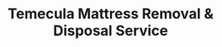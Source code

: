 ---
layout: location.njk
title: Temecula Mattress Removal & Disposal Service
description: Professional mattress removal in Temecula, CA. Next-day pickup  Licensed, insured, and eco-friendly. Serving wine country communities and master-planned neighborhoods.
permalink: /mattress-removal/california/temecula/
city: Temecula
state: California
stateSlug: california
tier: 2
coordinates:
  lat: 33.4936
  lng: -117.1484
pricing:
  startingPrice: 125
  single: 125
  queen: 125  
  king: 135
  boxSpring: 30
neighborhoods:
  - name: Harveston
    zipCodes: [92591]
  - name: Paloma del Sol
    zipCodes: [92592]
  - name: Paseo del Sol
    zipCodes: [92592]
  - name: Chardonnay Hills
    zipCodes: [92591]
  - name: Temeku Hills
    zipCodes: [92591]
  - name: Redhawk
    zipCodes: [92591]
  - name: Old Town Temecula
    zipCodes: [92590]
  - name: Altair
    zipCodes: [92591]
  - name: Butterfield Stage
    zipCodes: [92590]
  - name: Meadowview
    zipCodes: [92591]
  - name: La Serena
    zipCodes: [92591]
  - name: Winchester Hills
    zipCodes: [92596]
zipCodes:
  - 92590
  - 92591
  - 92592
  - 92596
recyclingPartners:
  - CR&R Inc. processing facilities
  - Bye Bye Mattress Program locations
  - CRV Recycling Solutions
  - ERC Green e-waste facility
localRegulations: The City of Temecula contracts with CR&R Inc. for comprehensive waste management services. All mattress disposal must comply with California's Bye Bye Mattress program requirements and local waste management regulations through licensed facilities.
nearbyCities:
  - name: San Diego
    distance: 60
    slug: san-diego
  - name: Riverside
    distance: 30
    slug: riverside
  - name: San Bernardino
    distance: 45
    slug: san-bernardino
  - name: Escondido
    distance: 40
    slug: escondido
reviews:
  count: 89
  featured:
    - author: Jennifer M.
      neighborhood: Harveston
      rating: 5
      text: "Living in lakefront Harveston, I appreciated that the team understood our community's strict HOA requirements. They coordinated perfectly around the trolley schedule and handled our king mattress removal without any issues. Professional service from start to finish."
    - author: Carlos R.
      neighborhood: Paloma del Sol  
      rating: 5
      text: "Great experience in wine country! Team arrived on time, navigated our hillside property with care, and removed two mattresses quickly. They even worked around our vineyard tour schedule. Fair pricing at $125 for our queen mattress."
    - author: Rachel T.
      neighborhood: Old Town Temecula
      rating: 5
      text: "Historic district can be tricky for large trucks, but these guys knew exactly where to park. Removed our old mattress during a busy weekend - very considerate of foot traffic and local businesses. Would definitely use again."
faqs:
  - question: How quickly can you pick up my mattress in Temecula?
    answer: We offer next-day pickup service throughout Temecula and wine country. Most appointments are available within 24-48 hours of booking. Same-day service may be available for urgent situations with additional fees.
  - question: Do you handle mattress removal from master-planned communities with HOA restrictions?
    answer: Yes, our team is experienced with Temecula's master-planned communities including Harveston, Paloma del Sol, Paseo del Sol, and others. We coordinate with HOA requirements and community access protocols.
  - question: What areas of Temecula do you serve?
    answer: We serve all Temecula neighborhoods including wine country estates, master-planned communities like Harveston and Redhawk, Old Town, and surrounding areas. Our service covers all ZIP codes from 92590 to 92596.
  - question: Is mattress pickup included in the price?
    answer: Yes, pickup and removal are included in our pricing. We handle all loading, transportation, and proper disposal or recycling. No hidden fees for standard residential pickup service.
  - question: Do you recycle mattresses in Temecula?
    answer: Absolutely. We work with CR&R Inc. facilities and participate in California's Bye Bye Mattress program to ensure responsible disposal and maximum material recovery in Southern California's wine country.
  - question: What payment methods do you accept?
    answer: We accept cash, check, and all major credit cards (Visa, MasterCard, Discover, American Express). Payment is collected at the time of pickup. Online booking requires a credit card for scheduling.
  - question: Are you licensed and insured for mattress removal in Temecula?
    answer: Yes, we maintain all required business licenses and comprehensive liability insurance. Our team is trained in safe removal practices and we comply with all Riverside County waste disposal regulations.
  - question: Can you remove other bedroom furniture with the mattress?
    answer: Yes, we can remove bed frames, box springs, and other bedroom furniture during the same appointment. Each item has separate pricing - contact us for a complete quote on multiple items.
schema:
  "@context": "https://schema.org"
  "@type": "LocalBusiness"
  name: "A Bedder World Temecula"
  image: "https://abedderworld.com/images/service-areas/temecula-mattress-removal.jpg"
  telephone: "720-263-6094"
  email: "info@abedderworld.com"
  address:
    "@type": "PostalAddress"
    addressLocality: "Temecula"
    addressRegion: "CA"
    addressCountry: "US"
  geo:
    "@type": "GeoCoordinates"
    latitude: 33.4936
    longitude: -117.1484
  url: "https://abedderworld.com/mattress-removal/california/temecula/"
  areaServed:
    "@type": "City"
    name: "Temecula, California"
  serviceType: "Mattress Removal and Disposal"
  priceRange: "$125-$180"
  aggregateRating:
    "@type": "AggregateRating"
    ratingValue: "4.9"
    reviewCount: 89
pageContent:
  heroDescription: "A Bedder World provides reliable mattress removal service throughout Temecula's wine country and master-planned communities. From lakefront Harveston to hillside Chardonnay Hills estates, we handle pickup and disposal of mattresses, box springs, and bed frames with next-day scheduling. Book online for immediate scheduling."
  
  aboutService: "Temecula's position as Southern California's premier wine country destination creates unique service needs for its 112,000 residents. The city's master-planned communities like Harveston, Paloma del Sol, and Paseo del Sol feature strict HOA guidelines and specific access requirements that our team navigates expertly. From luxury wine country estates with vineyard views to family neighborhoods in the Temecula Valley, we provide convenient mattress removal that respects community standards and local regulations. Our service accommodates the seasonal tourism demands of Old Town Temecula while serving growing neighborhoods like the new Altair development."

  serviceAreasIntro: "Our service adapts to Temecula's diverse community landscape and wine country setting. In master-planned Harveston, we coordinate around the community trolley system and lakeside property access. The hillside communities of Chardonnay Hills and wine country estates require specialized equipment for navigating private roads and vineyard properties. Old Town Temecula's historic district presents unique challenges with narrow streets and weekend festival traffic that we manage through strategic scheduling. New developments like Altair and established communities like Temeku Hills each have distinct access protocols that our experienced team handles professionally."

  regulationsCompliance: "Our team maintains all required business licenses and comprehensive liability insurance. We comply with all Riverside County waste disposal regulations and work closely with CR&R Inc., Temecula's contracted waste management provider, to ensure proper handling of all materials according to California environmental standards."

  environmentalImpact: "Temecula's wine country setting emphasizes environmental responsibility and sustainable tourism practices. Our mattress removal service supports the community's green initiatives through exclusive participation in California's Bye Bye Mattress program. We work with CR&R Inc.'s processing facilities to ensure materials are recycled rather than sent to regional landfills. This approach preserves the natural beauty that makes Temecula's wine country so attractive to residents and visitors while supporting the area's commitment to environmental stewardship."

  howItWorksScheduling: "Select next-day or scheduled pickup times that work around Temecula's wine country lifestyle and community events. We offer morning and afternoon time windows, coordinating with HOA restrictions in master-planned communities and avoiding peak tourism periods in Old Town and wine country areas."

  howItWorksService: "Our licensed team arrives on time, handles all lifting and loading, and protects your property during removal. We navigate Temecula's wine country terrain - from lakeside Harveston properties to hillside vineyard estates - with specialized equipment and understanding of local community requirements."

  howItWorksDisposal: "Materials are transported to CR&R Inc. facilities and California Bye Bye Mattress program locations, where mattresses are properly broken down and recycled according to state environmental standards. This process supports Temecula's wine country environmental values and sustainable community goals."

  sidebarStats:
    mattressesRemoved: "1,680"
---